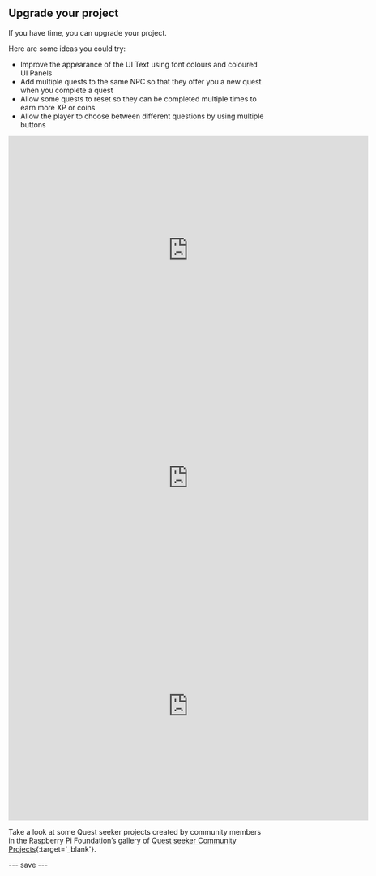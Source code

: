 ## Upgrade your project

If you have time, you can upgrade your project.

Here are some ideas you could try:

+ Improve the appearance of the UI Text using font colours and coloured UI Panels
+ Add multiple quests to the same NPC so that they offer you a new quest when you complete a quest
+ Allow some quests to reset so they can be completed multiple times to earn more XP or coins
+ Allow the player to choose between different questions by using multiple buttons

<iframe allowtransparency="true" width="710" height="450" src="https://quest-seeker.rpfilt.repl.co" frameborder="0"></iframe>
<iframe allowtransparency="true" width="710" height="450" src="https://weatherquest.rpfilt.repl.co/" frameborder="0"></iframe>
<iframe allowtransparency="true" width="710" height="450" src="https://castlequestseeker.rpfilt.repl.co" frameborder="0"></iframe>

Take a look at some Quest seeker projects created by community members in the Raspberry Pi Foundation’s gallery of [Quest seeker Community Projects](https://wke.lt/w/s/3n5xmU){:target='_blank'}.

--- save ---
